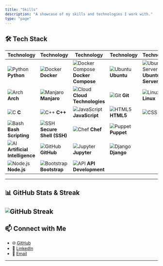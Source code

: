 ```yaml
---
title: "Skills"
description: "A showcase of my skills and technologies I work with."
type: "page"
---
```


## :hammer_and_wrench: Tech Stack

| **Technology**                                   | **Technology**                                               | **Technology**                                                  | **Technology**                                      | **Technology**                                      |
| ------------------------------------------------ | ------------------------------------------------------------ | --------------------------------------------------------------- | --------------------------------------------------- | --------------------------------------------------- |
| ![Python](/about/python-original.svg) **Python**  | ![Docker](/about/docker-original.svg) **Docker**            | ![Docker Compose](/about/docker-original.svg) **Docker Compose** | ![Ubuntu](/about/ubuntu-original.svg) **Ubuntu**     | ![Ubuntu Server](/about/ubuntu-original.svg) **Ubuntu Server** |
| ![Arch](/about/archlinux-original.svg) **Arch**   | ![Manjaro](/about/manjarowelcome_94304.svg) **Manjaro**       | ![Cloud](/about/google-original.svg) **Cloud Technologies**      | ![Git](/about/git-original.svg) **Git**             | ![Linux](/about/linux-original.svg) **Linux**         |
| ![C](/about/c-original.svg) **C**                 | ![C++](/about/c_icon_132529.svg) **C++**                      | ![JavaScript](/about/javascript-original.svg) **JavaScript**     | ![HTML5](/about/html5-original.svg) **HTML5**        | ![CSS](/about/css3-original.svg) **CSS**              |
| ![Bash](/about/bash-original.svg) **Bash Scripting** | ![SSH](/about/ssh-original.svg) **Secure Shell (SSH)**       | ![Chef](/about/jenkins-original.svg) **Chef**                   | ![Puppet](/about/puppet_logo_icon_168888.svg) **Puppet** |  |
| ![AI](/about/ai_artificial_intelligence_technology_cpu_chip_icon_179499.svg) **Artificial Intelligence** | ![GitHub](/about/github-original.svg) **GitHub**             | ![Jupyter](/about/jupyter-original.svg) **Jupyter**             | ![Django](/about/django-plain.svg) **Django**        | |
| ![Node.js](/about/nodejs-original.svg) **Node.js** | ![Bootstrap](/about/bootstrap_plain_wordmark_logo_icon_146620.svg) **Bootstrap** | ![API](/about/api_icon_135949.svg) **API Development**         |                                                       |                                                       |

---

## :bar_chart: GitHub Stats & Streak

![GitHub Streak](https://github-readme-streak-stats.herokuapp.com/?user=zenvila&theme=dark&hide_border=true)
---

## :mailbox: Connect with Me

- :globe_with_meridians: [GitHub](https://github.com/Zenvila)
- :briefcase: [LinkedIn](https://www.linkedin.com/in/haris-shahzad-7b8746291/)
- :e-mail: [Email](mailto:arainharis151@gmail.com)

---
